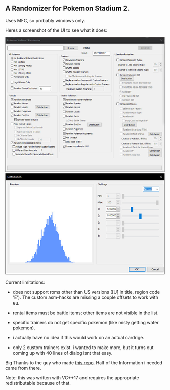 ## A Randomizer for Pokemon Stadium 2.

Uses MFC, so probably windows only.

Heres a screenshot of the UI to see what it does:

![Main Dialog](https://github.com/Dunstklinge/Stadium2Randomizer/blob/master/UISnapshot.jpg)
![Distribtion Dialog](https://github.com/Dunstklinge/Stadium2Randomizer/blob/master/UISnapshot2.jpg)

Current limitations:

- does not support roms other than US versions ([U] in title, region code 'E'). The custom asm-hacks are missing a couple offsets to work with eu.
	
- rental items must be battle items; other items are not visible in the list.
	
- specific trainers do not get specific pokemon (like misty getting water pokemon).
	
- i actually have no idea if this would work on an actual cardrige. 
	
- only 2 custom trainers exist. i wanted to make more, but it turns out coming up with 40 lines of dialog isnt that easy.

Big Thanks to the guy who made [this repo](https://github.com/pret/pokestadium/tree/master/stadiumgs). Half of the Information i needed came from there.


Note: this was written with VC++17 and requires the appropriate redistributable because of that.
